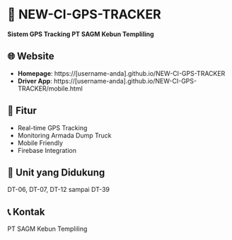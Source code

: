 # 🚚 NEW-CI-GPS-TRACKER

**Sistem GPS Tracking PT SAGM Kebun Templiling**

## 🌐 Website
- **Homepage**: https://[username-anda].github.io/NEW-CI-GPS-TRACKER
- **Driver App**: https://[username-anda].github.io/NEW-CI-GPS-TRACKER/mobile.html

## 📱 Fitur
- Real-time GPS Tracking
- Monitoring Armada Dump Truck
- Mobile Friendly
- Firebase Integration

## 🚛 Unit yang Didukung
DT-06, DT-07, DT-12 sampai DT-39

## 📞 Kontak
PT SAGM Kebun Templiling